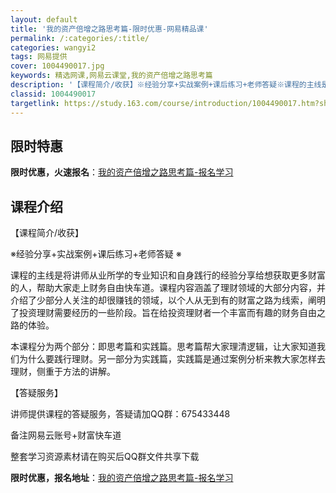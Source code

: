 ```yaml
---
layout: default
title: '我的资产倍增之路思考篇-限时优惠-网易精品课'
permalink: /:categories/:title/
categories: wangyi2
tags: 网易提供
cover: 1004490017.jpg
keywords: 精选网课,网易云课堂,我的资产倍增之路思考篇
description: '【课程简介/收获】※经验分享+实战案例+课后练习+老师答疑※课程的主线是将讲师从业所学的专业知识和自身践行的经验分享给想'
classid: 1004490017
targetlink: https://study.163.com/course/introduction/1004490017.htm?share=1&shareId=1025206652&utm_campaign=share&utm_medium=iphoneShare&utm_source=&utm_u=1025206652
---
```


## 限时特惠

**限时优惠，火速报名**：[我的资产倍增之路思考篇-报名学习](https://study.163.com/course/introduction/1004490017.htm?share=1&shareId=1025206652&utm_campaign=share&utm_medium=iphoneShare&utm_source=&utm_u=1025206652)

## 课程介绍

【课程简介/收获】



※经验分享+实战案例+课后练习+老师答疑 ※



课程的主线是将讲师从业所学的专业知识和自身践行的经验分享给想获取更多财富的人，帮助大家走上财务自由快车道。课程内容涵盖了理财领域的大部分内容，并介绍了少部分人关注的却很赚钱的领域，以个人从无到有的财富之路为线索，阐明了投资理财需要经历的一些阶段。旨在给投资理财者一个丰富而有趣的财务自由之路的体验。



本课程分为两个部分：即思考篇和实践篇。思考篇帮大家理清逻辑，让大家知道我们为什么要践行理财。另一部分为实践篇，实践篇是通过案例分析来教大家怎样去理财，侧重于方法的讲解。



【答疑服务】



讲师提供课程的答疑服务，答疑请加QQ群：675433448

备注网易云账号+财富快车道

整套学习资源素材请在购买后QQ群文件共享下载

**限时优惠，报名地址**：[我的资产倍增之路思考篇-报名学习](https://study.163.com/course/introduction/1004490017.htm?share=1&shareId=1025206652&utm_campaign=share&utm_medium=iphoneShare&utm_source=&utm_u=1025206652)

